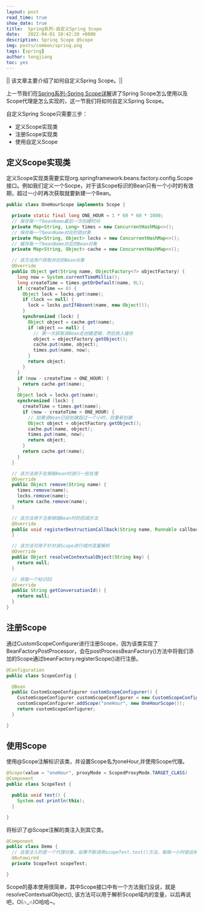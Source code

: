 ```yaml
---
layout: post
read_time: true
show_date: true
title:  Spring系列-自定义Spring Scope
date:   2022-04-01 10:42:20 +0800
description: Spring Scope @Scope
img: posts/common/spring.png
tags: [spring]
author: tengjiang
toc: yes
---
```


|| 该文章主要介绍了如何自定义Spring Scope。||


上一节我们在[Spring系列-Spring Scope详解](https://www.tengjiang.site/Spring%E7%B3%BB%E5%88%97-Spring-Scope%E8%AF%A6%E8%A7%A3.html)讲了Spring Scope怎么使用以及Scope代理是怎么实现的，这一节我们将如何自定义Spring Scope。

自定义Spring Scope只需要三步：

- 定义Scope实现类
- 注册Scope实现类
- 使用自定义Scope

## 定义Scope实现类

定义Scope实现类需要实现org.springframework.beans.factory.config.Scope接口。例如我们定义一个Socpe，对于该Scope标识的Bean只有一个小时的有效期，超过一小时再次获取就要新建一个Bean。

```java
public class OneHourScope implements Scope {

  private static final long ONE_HOUR = 1 * 60 * 60 * 1000;
  // 保存每一个beanName最后一次创建时间
  private Map<String, Long> times = new ConcurrentHashMap<>();
  // 保存每一个beanName对应的锁对象
  private Map<String, Object> locks = new ConcurrentHashMap<>();
  // 缓存每一个beanName对应的Bean对象
  private Map<String, Object> cache = new ConcurrentHashMap<>();

  // 该方法用户获取对应的Bean对象
  @Override
  public Object get(String name, ObjectFactory<?> objectFactory) {
    long now = System.currentTimeMillis();
    long createTime = times.getOrDefault(name, 0L);
    if (createTime == 0) {
      Object lock = locks.get(name);
      if (lock == null) {
        lock = locks.putIfAbsent(name, new Object());
      }
      synchronized (lock) {
        Object object = cache.get(name);
        if (object == null) {
          // 第一次获取该Bean走创建逻辑，然后放入缓存
          object = objectFactory.getObject();
          cache.put(name, object);
          times.put(name, now);
        }
        return object;
      }
    }
    if (now - createTime < ONE_HOUR) {
      return cache.get(name);
    }
    Object lock = locks.get(name);
    synchronized (lock) {
      createTime = times.get(name);
      if (now - createTime > ONE_HOUR) {
        // 如果该Bean已经创建超过一个小时，则重新创建
        Object object = objectFactory.getObject();
        cache.put(name, object);
        times.put(name, now);
        return object;
      }
      return cache.get(name);
    }
  }

  // 该方法用于在销毁bean时进行一些处理
  @Override
  public Object remove(String name) {
    times.remove(name);
    locks.remove(name);
    return cache.remove(name);
  }

  // 该方法用于注册销毁Bean时的回调方法
  @Override
  public void registerDestructionCallback(String name, Runnable callback) {
  }

  // 该方法可用于针对该Scope进行域内变量解析
  @Override
  public Object resolveContextualObject(String key) {
    return null;
  }

  // 获取一个标识ID
  @Override
  public String getConversationId() {
    return null;
  }
}
```

## 注册Scope

通过CustomScopeConfigurer进行注册Scope，因为该类实现了BeanFactoryPostProcessor，会在postProcessBeanFactory()方法中将我们添加的Scope通过beanFactory.registerScope()进行注册。

```java
@Configuration
public class ScopeConfig {

  @Bean
  public CustomScopeConfigurer customScopeConfigurer() {
    CustomScopeConfigurer customScopeConfigurer = new CustomScopeConfigurer();
    customScopeConfigurer.addScope("oneHour", new OneHourScope());
    return customScopeConfigurer;
  }

}
```

## 使用Scope

使用@Scope注解标识该类，并设置Scope名为oneHour,并使用Scope代理。

```java
@Scope(value = "oneHour", proxyMode = ScopedProxyMode.TARGET_CLASS)
@Component
public class ScopeTest {

  public void test() {
    System.out.println(this);
  }

}
```

将标识了@Scope注解的类注入到其它类。

```java
@Component
public class Demo {
  // 这里注入的是一个代理对象，如果不断调用scopeTest.test()方法，每隔一小时就会换一个新的ScopeTest对象
  @Autowired
  private ScopeTest scopeTest;

}
```

Scope的基本使用很简单，其中Scope接口中有一个方法我们没说，就是resolveContextualObject(), 该方法可以用于解析Scope域内的变量，以后再说吧，O(∩_∩)O哈哈~。




